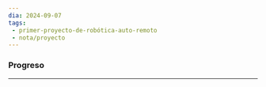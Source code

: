 ```yaml
---
dia: 2024-09-07
tags: 
 - primer-proyecto-de-robótica-auto-remoto
 - nota/proyecto 
---
```

### Progreso
---
